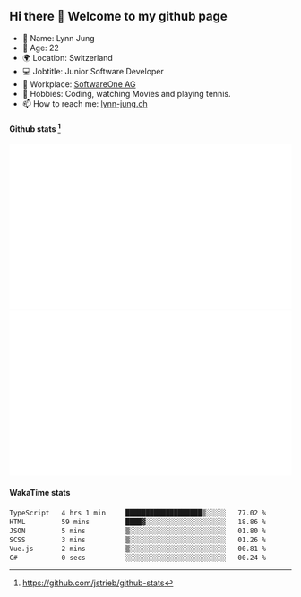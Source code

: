 ## Hi there 👋 Welcome to my github page

- 🧑 Name: Lynn Jung
- 🔞 Age: 22
- 🌍 Location: Switzerland
- 💻 Jobtitle: Junior Software Developer
- 🏢 Workplace: [SoftwareOne AG](https://www.softwareone.com/)
- 🎾 Hobbies: Coding, watching Movies and playing tennis.
- 📫 How to reach me: [lynn-jung.ch](https://lynn-jung.ch/)


#### Github stats [^1]
![](https://github.com/lynn-jung/github-stats/blob/master/generated/overview.svg)  ![](https://github.com/lynn-jung/github-stats/blob/master/generated/languages.svg)


#### WakaTime stats
<!--START_SECTION:waka-->

```text
TypeScript   4 hrs 1 min     ███████████████████▒░░░░░   77.02 %
HTML         59 mins         ████▓░░░░░░░░░░░░░░░░░░░░   18.86 %
JSON         5 mins          ▒░░░░░░░░░░░░░░░░░░░░░░░░   01.80 %
SCSS         3 mins          ▒░░░░░░░░░░░░░░░░░░░░░░░░   01.26 %
Vue.js       2 mins          ▒░░░░░░░░░░░░░░░░░░░░░░░░   00.81 %
C#           0 secs          ░░░░░░░░░░░░░░░░░░░░░░░░░   00.24 %
```

<!--END_SECTION:waka-->

[^1]: https://github.com/jstrieb/github-stats
